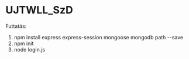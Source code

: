 # UJTWLL_SzD

Futtatás:
1. npm install express express-session mongoose mongodb path --save
2. npm init
3. node login.js
